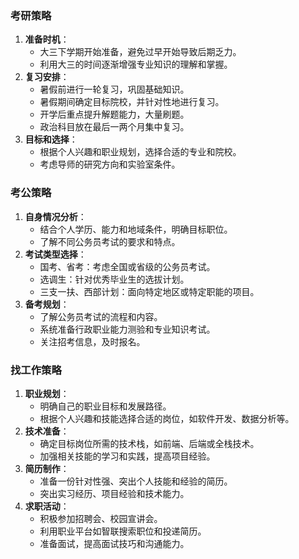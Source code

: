 ### 考研策略

1. **准备时机**：
   - 大三下学期开始准备，避免过早开始导致后期乏力。
   - 利用大三的时间逐渐增强专业知识的理解和掌握。
2. **复习安排**：
   - 暑假前进行一轮复习，巩固基础知识。
   - 暑假期间确定目标院校，并针对性地进行复习。
   - 开学后重点提升解题能力，大量刷题。
   - 政治科目放在最后一两个月集中复习。
3. **目标和选择**：
   - 根据个人兴趣和职业规划，选择合适的专业和院校。
   - 考虑导师的研究方向和实验室条件。

### 考公策略

1. **自身情况分析**：
   - 结合个人学历、能力和地域条件，明确目标职位。
   - 了解不同公务员考试的要求和特点。
2. **考试类型选择**：
   - 国考、省考：考虑全国或省级的公务员考试。
   - 选调生：针对优秀毕业生的选拔计划。
   - 三支一扶、西部计划：面向特定地区或特定职能的项目。
3. **备考规划**：
   - 了解公务员考试的流程和内容。
   - 系统准备行政职业能力测验和专业知识考试。
   - 关注招考信息，及时报名。

### 找工作策略

1. **职业规划**：
   - 明确自己的职业目标和发展路径。
   - 根据个人兴趣和技能选择合适的岗位，如软件开发、数据分析等。
2. **技术准备**：
   - 确定目标岗位所需的技术栈，如前端、后端或全栈技术。
   - 加强相关技能的学习和实践，提高项目经验。
3. **简历制作**：
   - 准备一份针对性强、突出个人技能和经验的简历。
   - 突出实习经历、项目经验和技术能力。
4. **求职活动**：
   - 积极参加招聘会、校园宣讲会。
   - 利用职业平台如智联搜索职位和投递简历。
   - 准备面试，提高面试技巧和沟通能力。